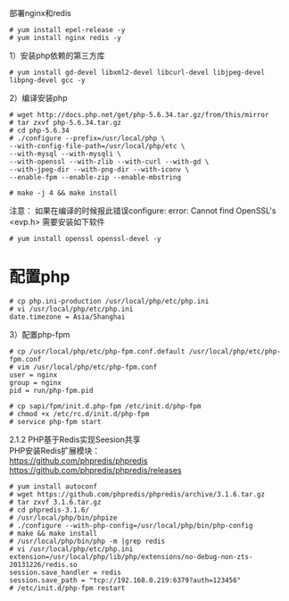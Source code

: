 
部署nginx和redis
```
# yum install epel-release -y  
# yum install nginx redis -y

```



1）安装php依赖的第三方库
```
# yum install gd-devel libxml2-devel libcurl-devel libjpeg-devel libpng-devel gcc -y
```

2）编译安装php
```
# wget http://docs.php.net/get/php-5.6.34.tar.gz/from/this/mirror
# tar zxvf php-5.6.34.tar.gz
# cd php-5.6.34
# ./configure --prefix=/usr/local/php \
--with-config-file-path=/usr/local/php/etc \
--with-mysql --with-mysqli \
--with-openssl --with-zlib --with-curl --with-gd \
--with-jpeg-dir --with-png-dir --with-iconv \
--enable-fpm --enable-zip --enable-mbstring

# make -j 4 && make install
```

注意： 如果在编译的时候报此错误configure: error: Cannot find OpenSSL's <evp.h> 需要安装如下软件
```
# yum install openssl openssl-devel -y
```



# 配置php
```
# cp php.ini-production /usr/local/php/etc/php.ini
# vi /usr/local/php/etc/php.ini
date.timezone = Asia/Shanghai
```

3）配置php-fpm
```
# cp /usr/local/php/etc/php-fpm.conf.default /usr/local/php/etc/php-fpm.conf
# vim /usr/local/php/etc/php-fpm.conf
user = nginx
group = nginx
pid = run/php-fpm.pid

# cp sapi/fpm/init.d.php-fpm /etc/init.d/php-fpm
# chmod +x /etc/rc.d/init.d/php-fpm
# service php-fpm start
```

2.1.2 PHP基于Redis实现Seesion共享  
PHP安装Redis扩展模块：  
https://github.com/phpredis/phpredis  
https://github.com/phpredis/phpredis/releases  

```
# yum install autoconf
# wget https://github.com/phpredis/phpredis/archive/3.1.6.tar.gz
# tar zxvf 3.1.6.tar.gz
# cd phpredis-3.1.6/
# /usr/local/php/bin/phpize
# ./configure --with-php-config=/usr/local/php/bin/php-config
# make && make install
# /usr/local/php/bin/php -m |grep redis
# vi /usr/local/php/etc/php.ini
extension=/usr/local/php/lib/php/extensions/no-debug-non-zts-20131226/redis.so
session.save_handler = redis
session.save_path = "tcp://192.168.0.219:6379?auth=123456"
# /etc/init.d/php-fpm restart
```
